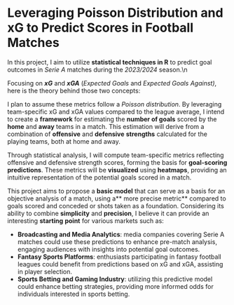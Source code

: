 # Leveraging Poisson Distribution and xG to Predict Scores in Football Matches
In this project, I aim to utilize **statistical techniques in R** to predict goal outcomes in _Serie A_ matches during the _2023/2024_ season.\n 

Focusing on _**xG**_ and _**xGA**_ (_Expected Goals_ and _Expected Goals Against)_, here is the theory behind those two concepts: 


I plan to assume these metrics follow a _Poisson distribution_. By leveraging team-specific xG and xGA values compared to the league average, I intend to create a **framework** for estimating the **number of goals** scored by the **home** and **away** teams in a match. This estimation will derive from a combination of **offensive** and **defensive** **strengths** calculated for the playing teams, both at home and away.


Through statistical analysis, I will compute team-specific metrics reflecting offensive and defensive strength scores, forming the basis for **goal-scoring predictions**. These metrics will be **visualized** using **heatmaps**, providing an intuitive representation of the potential goals scored in a match. 


This project aims to propose a **basic model** that can serve as a basis for an objective analysis of a match, using a** more precise metric** compared to goals scored and conceded or shots taken as a foundation. Considering its ability to combine **simplicity** and **precision**, I believe it can provide an interesting **starting** **point** for various markets such as:


* **Broadcasting and Media Analytics**: media companies covering Serie A matches could use these predictions to enhance pre-match analysis, engaging audiences with insights into potential goal outcomes.
* **Fantasy Sports Platforms**: enthusiasts participating in fantasy football leagues could benefit from predictions based on xG and xGA, assisting in player selection.
* **Sports Betting and Gaming Industry**: utilizing this predictive model could enhance betting strategies, providing more informed odds for individuals interested in sports betting.

